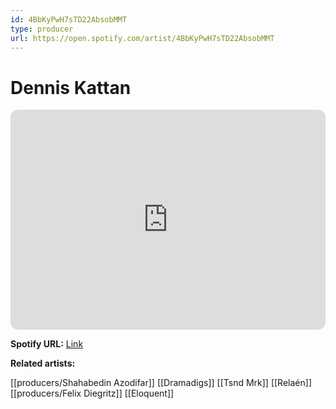 ```yaml
---
id: 4BbKyPwH7sTD22AbsobMMT
type: producer
url: https://open.spotify.com/artist/4BbKyPwH7sTD22AbsobMMT
---
```

# Dennis Kattan

<iframe style="border-radius:12px" src="https://open.spotify.com/embed/artist/4BbKyPwH7sTD22AbsobMMT" width="100%" height="352" frameBorder="0" allowfullscreen="" allow="autoplay; clipboard-write; encrypted-media; fullscreen; picture-in-picture" loading="lazy"></iframe>

**Spotify URL:** [Link](https://open.spotify.com/artist/4BbKyPwH7sTD22AbsobMMT)

**Related artists:**

[[producers/Shahabedin Azodifar]]
[[Dramadigs]]
[[Tsnd Mrk]]
[[Relaén]]
[[producers/Felix Diegritz]]
[[Eloquent]]
